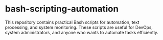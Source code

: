 # bash-scripting-automation
This repository contains practical Bash scripts for automation, text processing, and system monitoring. These scripts are useful for DevOps, system administrators, and anyone who wants to automate tasks efficiently.
